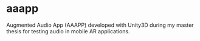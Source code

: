# aaapp

Augmented Audio App (AAAPP) developed with Unity3D during my master thesis for testing audio in mobile AR applications. 

